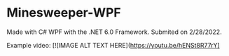 # Minesweeper-WPF

Made with C# WPF with the .NET 6.0 Framework.
Submited on 2/28/2022.

Example video:
[![IMAGE ALT TEXT HERE](https://youtu.be/hENSt8R77rY]
 

